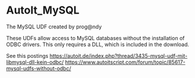 # AutoIt_MySQL
The MySQL UDF created by prog@ndy

These UDFs allow access to MySQL databases without the installation of ODBC drivers. This only requires a DLL, which is included in the download.

See this postings
https://autoit.de/index.php?thread/3435-mysql-udf-mit-libmysql-dll-kein-odbc/
https://www.autoitscript.com/forum/topic/85617-mysql-udfs-without-odbc/
